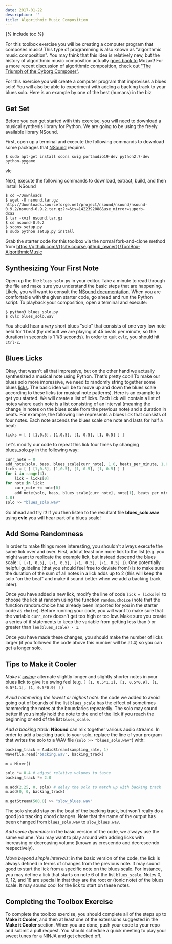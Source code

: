 ```yaml
---
date: 2017-01-22
description: ''
title: Algorithmic Music Composition
---
```


{% include toc %}

For this toolbox exercise you will be creating a computer program that
composes music! This type of programming is also known as "algorithmic music
composition". You may think that this idea is relatively new, but the history
of algorithmic music composition actually [goes back
to](http://en.wikipedia.org/wiki/Musikalisches_W%C3%BCrfelspiel) Mozart! For a
more recent discussion of algorithmic composition, check out ["The Triumph of
the Cyborg Composer"](http://www.psmag.com/books-and-culture/triumph-of-the-cyborg-composer-8507).

For this exercise you will create a computer program that improvises a blues
solo! You will also be able to experiment with adding a backing track to your
blues solo. Here is an example by one of the best (humans) in the biz

## Get Set

Before you can get started with this exercise, you will need to download a
musical synthesis library for Python. We are going to be using the freely
available library NSound.

First, open up a terminal and execute the following commands to download some
packages that [NSound](http://nsound.sourceforge.net/) requires

    $ sudo apt-get install scons swig portaudio19-dev python2.7-dev python-pygame
vlc

Next, execute the following commands to download, extract, build, and then
install NSound

    $ cd ~/Downloads
    $ wget -O nsound.tar.gz http://downloads.sourceforge.net/project/nsound/nsound/nsound-0.9.2/nsound-0.9.2.tar.gz?r=&ts=1422392088&use_mirror=superb-
    dca2
    $ tar -xvzf nsound.tar.gz
    $ cd nsound-0.9.2
    $ scons setup.py
    $ sudo python setup.py install

Grab the starter code for this toolbox via the normal fork-and-clone method
from <https://github.com//{{site.course.github_owner}}/ToolBox-AlgorithmicMusic>

## Synthesizing Your First Note

Open up the file `blues_solo.py` in your editor. Take a minute to read
through the file and make sure you understand the basic steps that are
happening. Likely, you will want to consult the [NSound
documentation](http://nsound.sourceforge.net/users_guide/basics.html). When
you are comfortable with the given starter code, go ahead and run the Python
script. To playback your composition, open a terminal and execute:

    $ python3 blues_solo.py
    $ cvlc blues_solo.wav

You should hear a _very_  short blues "solo" that consists of one very low note
held for 1 beat (by default we are playing at 45 beats per minute, so the
duration in seconds is 1 1/3 seconds). In order to quit `cvlc`, you should hit
`ctrl-c`.

## Blues Licks

Okay, that wasn't all that impressive, but on the other hand we actually
synthesized a musical note using Python. That's pretty cool! To make our blues
solo more impressive, we need to randomly string together some blues
[licks](http://en.wikipedia.org/wiki/Lick_%28music%29). The basic idea will be
to move up and down the blues scale according to these licks (or musical note
patterns). Here is an example to get you started. We will create a list of
licks. Each lick will contain a list of notes where each note is a list
consisting of an interval (meaning the change in notes on the blues scale from
the previous note) and a duration in beats. For example, the following line
represents a blues lick that consists of four notes. Each note ascends the
blues scale one note and lasts for half a beat:

    licks = [ [ [1,0.5], [1,0.5], [1, 0.5], [1, 0.5] ] ]

Let's modify our code to repeat this lick four times by changing blues_solo.py
in the following way:

``` python
curr_note = 0
add_note(solo, bass, blues_scale[curr_note], 1.0, beats_per_minute, 1.0)
licks = [ [ [1,0.5], [1,0.5], [1, 0.5], [1, 0.5] ] ]
for i in range(4):
    lick = licks[0]
for note in lick:
    curr_note += note[0]
    add_note(solo, bass, blues_scale[curr_note], note[1], beats_per_minute,
1.0)
solo >> "blues_solo.wav"
```

Go ahead and try it! If you then listen to the resultant file **blues_solo.wav** using **cvlc**  you will hear part of a blues scale!

## Add Some Randomness

In order to make things more interesting, you shouldn't always execute the
same lick over and over. First, add at least one more lick to the list (e.g.
you might want to replicate the example lick, but instead descend the blues
scale: `[ [-1, 0.5], [-1, 0.5], [-1, 0.5], [-1, 0.5] ]`). One potentially
helpful guideline (that you should feel free to deviate from!) is to make sure
the duration of the sum of all notes in a lick adds up to 2 (this will keep
the solo "on the beat" and make it sound better when we add a backing track
later).

Once you have added a new lick, modify the line of code `lick = licks[0]` to
choose the lick at random using the function `random.choice` (note that the
function random.choice has already been imported for you in the starter code
as `choice`). Before running your code, you will want to make sure that the
variable `curr_note` doesn't get too high or too low. Make sure you create a
series of if statements to keep the variable from getting less than `0` or
greater than `len(blues_scale) - 1`.

Once you have made these changes, you should make the number of licks larger
(if you followed the code above this number will be at 4) so you can get a
longer solo.

## Tips to Make it Cooler

_Make it
[swing](http://en.wikipedia.org/wiki/Swing_%28jazz_performance_style%29#Rhythm):_
alternate slightly longer and slightly shorter notes in your blues lick to
give it a swing feel (e.g. `[ [1, 0.5*1.1], [1, 0.5*0.9], [1, 0.5*1.1], [1,
0.5*0.9] ]` )

_Avoid hammering the lowest or highest note:_ the code we added to avoid going
out of bounds of the list `blues_scale` has the effect of sometimes hammering
the notes at the boundaries repeatedly. The solo may sound better if you
simply hold the note to the end of the lick if you reach the beginning or end
of the list `blues_scale`.

_Add a backing track_: **NSound** can mix together various audio streams.
In order to add a backing track to your solo, replace the line of your program
that writes the solo to a WAV file (`solo >> "blues_solo.wav"`) with:

``` python
backing_track = AudioStream(sampling_rate, 1)
Wavefile.read('backing.wav', backing_track)

m = Mixer()

solo *= 0.4 # adjust relative volumes to taste
backing_track *= 2.0

m.add(2.25, 0, solo) # delay the solo to match up with backing track
m.add(0, 0, backing_track)

m.getStream(500.0) >> "slow_blues.wav"
```

The solo should stay on the beat of the backing track, but won't really do a
good job tracking chord changes. Note that the name of the output has been
changed from `blues_solo.wav` to `slow_blues.wav`.

_Add some dynamics:_ in the basic version of the code, we always use the same
volume. You may want to play around with adding licks with increasing or
decreasing volume (known as crescendo and decrescendo respectively).

_Move beyond simple intervals:_ in the basic version of the code, the lick is
always defined in terms of changes from the previous note. It may sound good
to start the lick from a specific note on the blues scale. For instance, you
may define a lick that starts on note 6 of the list `blues_scale`. Notes 0, 6,
12, and 18 are special in that they are the root or (tonic note) of the blues
scale. It may sound cool for the lick to start on these notes.

## Completing the Toolbox Exercise

To complete the toolbox exercise, you should complete all of the steps up to
**Make it Cooler**, and then at least one of the extensions suggested in the
**Make it Cooler** section. When you are done, push your code to your repo and
submit a pull request. You should schedule a quick meeting to play your sweet
tunes for a NINJA and get checked off.
